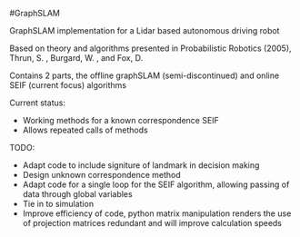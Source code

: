 #GraphSLAM

GraphSLAM implementation for a Lidar based autonomous driving robot

Based on theory and algorithms presented in Probabilistic Robotics (2005), Thrun, S. , Burgard, W. , and Fox, D. 

Contains 2 parts, the offline graphSLAM (semi-discontinued) and online SEIF (current focus) algorithms

Current status:
 - Working methods for a known correspondence SEIF
 - Allows repeated calls of methods
 

TODO:
 - Adapt code to include signiture of landmark in decision making
 - Design unknown correspondence method
 - Adapt code for a single loop for the SEIF algorithm, allowing passing of data through global variables
 - Tie in to simulation
 - Improve efficiency of code, python matrix manipulation renders the use of projection matrices redundant and will 
 improve calculation speeds